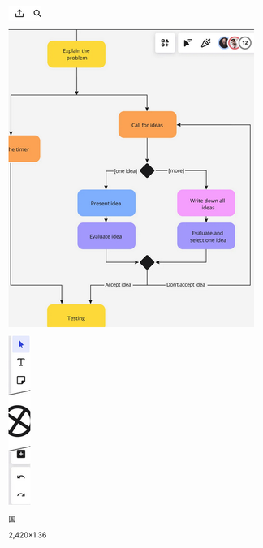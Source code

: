 ![Figure](figures/flow_chart_figure_000.png)

![Figure](figures/flow_chart_figure_001.png)

![Figure](figures/flow_chart_figure_002.png)

国

2,420×1.36

